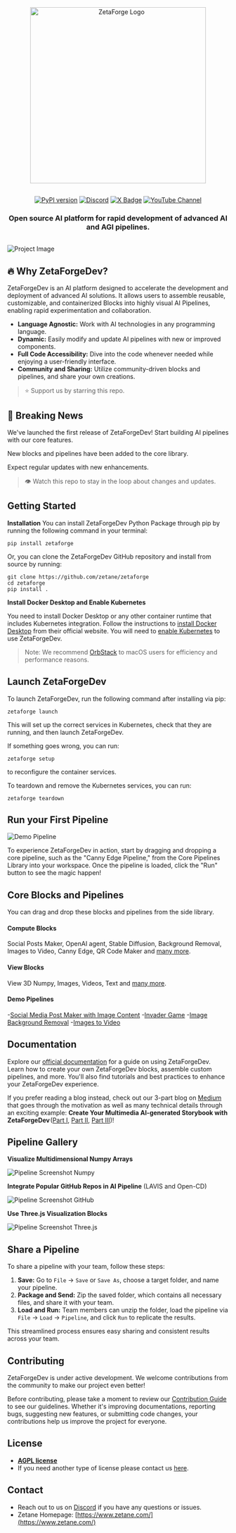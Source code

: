 

<div align="center">
<img src="assets/ZetaForge-Logo-White-Background.png" alt="ZetaForge Logo" style="width:400px;padding-bottom: 15px"/>


[![PyPI version](https://badge.fury.io/py/zetaforge.svg)](https://badge.fury.io/py/zetaforge)
[![Discord](https://img.shields.io/discord/1196886318035255296?label=Discord&logo=discord)](https://discord.gg/zetaforge)
[![X Badge](https://img.shields.io/static/v1?label=&message=Follow&color=blue&logo=x)](https://twitter.com/ZetaneSystems)
[![YouTube Channel](https://img.shields.io/static/v1?label=YouTube&message=Subscribe&color=red&logo=YouTube)](https://www.youtube.com/channel/UCGDwKqB1HPjEdw97jm4wTFA)


<h3 style="padding-bottom: 15px">
Open source AI platform for rapid development of advanced AI and AGI pipelines.
</h3>
</div>


![Project Image](assets/Screenshot.png)



<a id="why-zetaforge"></a>
## 🔥 Why ZetaForgeDev?

ZetaForgeDev is an AI platform designed to accelerate the development and deployment of advanced AI solutions. It allows users to assemble reusable, customizable, and containerized Blocks into highly visual AI Pipelines, enabling rapid experimentation and collaboration.

- **Language Agnostic:** Work with AI technologies in any programming language.
- **Dynamic:** Easily modify and update AI pipelines with new or improved components.
- **Full Code Accessibility:** Dive into the code whenever needed while enjoying a user-friendly interface.
- **Community and Sharing:** Utilize community-driven blocks and pipelines, and share your own creations.


> ⭐ Support us by starring this repo.


## 📰 Breaking News
We've launched the first release of ZetaForgeDev! Start building AI pipelines with our core features. 

New blocks and pipelines have been added to the core library.

Expect regular updates with new enhancements.


>👁 Watch this repo to stay in the loop about changes and updates.

## Getting Started

**Installation**
You can install ZetaForgeDev Python Package through pip by running the following command in your terminal:

```
pip install zetaforge
```

Or, you can clone the ZetaForgeDev GitHub repository and install from source by running:

```
git clone https://github.com/zetane/zetaforge
cd zetaforge
pip install .
```


**Install Docker Desktop and Enable Kubernetes**

You need to install Docker Desktop or any other container runtime that includes Kubernetes integration.
Follow the instructions to [install Docker Desktop](https://docs.docker.com/desktop/) from their official website.
You will need to [enable Kubernetes](https://docs.docker.com/desktop/kubernetes/) to use ZetaForgeDev.

> Note: We recommend [OrbStack](https://orbstack.dev/download) to macOS users for efficiency and performance reasons.

## Launch ZetaForgeDev

To launch ZetaForgeDev, run the following command after installing via pip:
```
zetaforge launch
```

This will set up the correct services in Kubernetes, check that they are running, and then launch ZetaForgeDev. 

If something goes wrong, you can run:

```
zetaforge setup
```

to reconfigure the container services. 

To teardown and remove the Kubernetes services, you can run:

```
zetaforge teardown
```


## Run your First Pipeline

![Demo Pipeline](assets/quick-start.gif)

To experience ZetaForgeDev in action, start by dragging and dropping a core pipeline, such as the "Canny Edge Pipeline," from the Core Pipelines Library into your workspace. Once the pipeline is loaded, click the "Run" button to see the magic happen!

## Core Blocks and Pipelines

You can drag and drop these blocks and pipelines from the side library.

#### Compute Blocks

Social Posts Maker, OpenAI agent, Stable Diffusion, Background Removal, Images to Video, Canny Edge, QR Code Maker and [many more](./frontend/core/blocks).

#### View Blocks

View 3D Numpy, Images, Videos, Text and [many more](./frontend/core/blocks).

#### Demo Pipelines

-[Social Media Post Maker with Image Content](./frontend/core/pipelines/pipeline-post-maker)
-[Invader Game](./frontend/core/pipelines/pipeline-invader-game)
-[Image Background Removal](./frontend/core/pipelines/pipeline-background-removal)
-[Images to Video](./frontend/core/pipelines/pipeline-images-to-video)

## Documentation

Explore our [official documentation](https://zetane.com/docs/) for a guide on using ZetaForgeDev. Learn how to create your own ZetaForgeDev blocks, assemble custom pipelines, and more. You'll also find tutorials and best practices to enhance your ZetaForgeDev experience. 

If you prefer reading a blog instead, check out our 3-part blog on [Medium](https://medium.com/zetane-blog/create-your-multimedia-ai-generated-storybook-with-zetaforge-part-i-9aae9860a493) that goes through the motivation as well as many technical details through an exciting example: **Create Your Multimedia AI-generated Storybook with ZetaForgeDev** ([Part I](https://medium.com/zetane-blog/create-your-multimedia-ai-generated-storybook-with-zetaforge-part-i-9aae9860a493), [Part II](https://medium.com/zetane-blog/zetaforge-use-case-example-a-multimedia-ai-generated-storybook-part-ii-4668c2d9360d), [Part III](https://medium.com/zetane-blog/zetaforge-use-case-example-a-multimedia-ai-generated-storybook-part-iii-6b79f60c5a56))!


## Pipeline Gallery

**Visualize Multidimensional Numpy Arrays**

![Pipeline Screenshot Numpy](assets/numpy-visualization.png)

**Integrate Popular GitHub Repos in AI Pipeline**
(LAVIS and Open-CD)

![Pipeline Screenshot GitHub](assets/popular-repos-pipeline.png)

**Use Three.js Visualization Blocks**

![Pipeline Screenshot Three.js](assets/threejs.png)


## Share a Pipeline

To share a pipeline with your team, follow these steps:

1. **Save:** Go to `File` -> `Save` or `Save As`, choose a target folder, and name your pipeline.
2. **Package and Send:** Zip the saved folder, which contains all necessary files, and share it with your team.
3. **Load and Run:** Team members can unzip the folder, load the pipeline via `File` -> `Load` -> `Pipeline`, and click `Run` to replicate the results.

This streamlined process ensures easy sharing and consistent results across your team.


## Contributing

ZetaForgeDev is under active development. We welcome contributions from the community to make our project even better! 

Before contributing, please take a moment to review our [Contribution Guide](CONTRIBUTING.md) to see our guidelines.
Whether it's improving documentations, reporting bugs, suggesting new features, or submitting code changes, 
your contributions help us improve the project for everyone. 

## License

- **[AGPL license](https://opensource.org/license/agpl-v3/)**
- If you need another type of license please contact us [here](https://zetane.com/contact-us).

## Contact

- Reach out to us on [Discord](https://discord.gg/zetaforge) if you have any questions or issues.
- Zetane Homepage: [https://www.zetane.com/](https://www.zetane.com/)


<!-- ## Star History

[![Star History Chart](https://api.star-history.com/svg?repos=zetane/viewer&type=Date)](https://star-history.com/#zetane/viewer&Date)


## Contributors

Thanks go to these awesome contributors

<a href="https://github.com/zetane/viewer/graphs/contributors">
  <img src="https://contrib.rocks/image?repo=zetane/viewer" />
</a> -->
